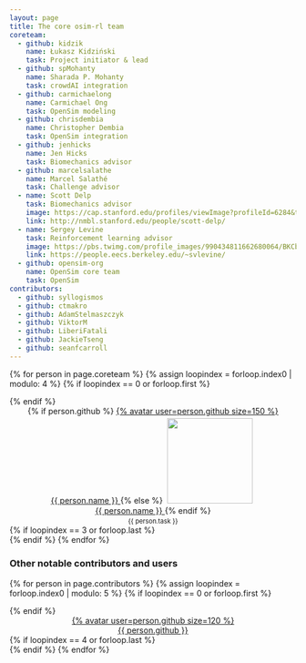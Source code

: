 ```yaml
---
layout: page
title: The core osim-rl team
coreteam:
  - github: kidzik
    name: Łukasz Kidziński
    task: Project initiator & lead
  - github: spMohanty
    name: Sharada P. Mohanty
    task: crowdAI integration
  - github: carmichaelong
    name: Carmichael Ong
    task: OpenSim modeling
  - github: chrisdembia
    name: Christopher Dembia
    task: OpenSim integration
  - github: jenhicks
    name: Jen Hicks
    task: Biomechanics advisor
  - github: marcelsalathe
    name: Marcel Salathé
    task: Challenge advisor
  - name: Scott Delp
    task: Biomechanics advisor
    image: https://cap.stanford.edu/profiles/viewImage?profileId=6284&type=square&ts=1509499392349
    link: http://nmbl.stanford.edu/people/scott-delp/
  - name: Sergey Levine
    task: Reinforcement learning advisor
    image: https://pbs.twimg.com/profile_images/990434811662680064/BKCbJypl_400x400.jpg
    link: https://people.eecs.berkeley.edu/~svlevine/
  - github: opensim-org
    name: OpenSim core team
    task: OpenSim
contributors:
  - github: syllogismos
  - github: ctmakro
  - github: AdamStelmaszczyk
  - github: ViktorM
  - github: LiberiFatali
  - github: JackieTseng
  - github: seanfcarroll 
---
```

<style>
.person {
text-align: center
}
.person img {
margin: 0.3em;
}
.person span {
display: block;
padding-top: 0.3em;
font-size: 0.8em;
}
</style>

{% for person in page.coreteam %}
{% assign loopindex = forloop.index0 | modulo: 4 %}
{% if loopindex == 0 or forloop.first %}
<div class="grid">
{% endif %}
<div class="unit one-fourth person">
{% if person.github %}
<a href="https://github.com/{{ person.github }}" class="post-author">
   {% avatar user=person.github size=150 %}<br />
   {{ person.name }}
</a>
{% else %}
<a href="{{ person.link }}" class="post-author">
<img src="{{ person.image }}" class="avatar" style="width: 150px;" /><br />
   {{ person.name }}
</a>
{% endif %}
<span>{{ person.task }}</span>
</div>
{% if loopindex == 3 or forloop.last %}
</div>
{% endif %}
{% endfor %}

<h3>Other notable contributors and users</h3>

{% for person in page.contributors %}
{% assign loopindex = forloop.index0 | modulo: 5 %}
{% if loopindex == 0 or forloop.first %}
<div class="grid">
{% endif %}
<div class="unit one-fifth person">
<a href="https://github.com/{{ person.github }}" class="post-author">
   {% avatar user=person.github size=120 %}<br />
   {{ person.github }}
</a>
</div>
{% if loopindex == 4 or forloop.last %}
</div>
{% endif %}
{% endfor %}


<div class="clear"></div>

